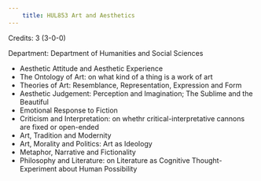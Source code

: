 ```yaml
---
    title: HUL853 Art and Aesthetics
---
```

Credits: 3 (3-0-0)

Department: Department of Humanities and Social Sciences


- Aesthetic Attitude and Aesthetic Experience
- The Ontology of Art: on what kind of a thing is a work of art
- Theories of Art: Resemblance, Representation, Expression and Form
- Aesthetic Judgement: Perception and Imagination; The Sublime and the Beautiful
- Emotional Response to Fiction
- Criticism and Interpretation: on whethr critical-interpretative cannons are fixed or open-ended
- Art, Tradition and Modernity
- Art, Morality and Politics: Art as Ideology
- Metaphor, Narrative and Fictionality
- Philosophy and Literature: on Literature as Cognitive Thought-Experiment about Human Possibility